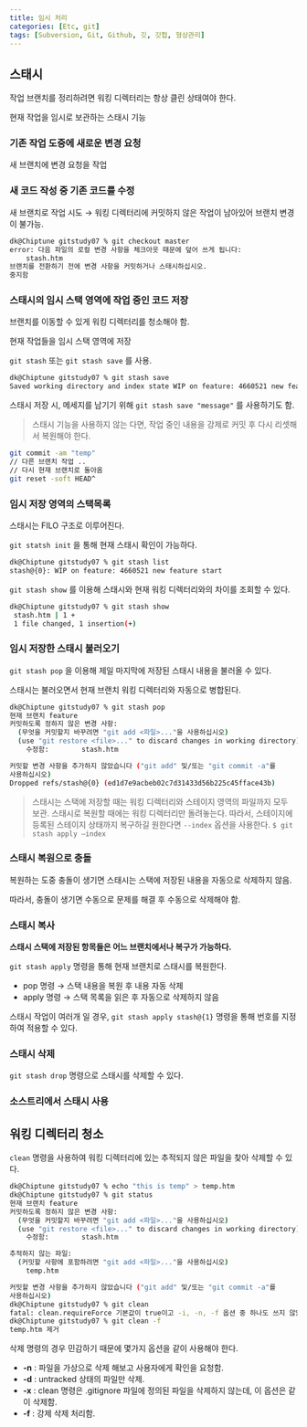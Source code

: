 ```yaml
---
title: 임시 처리
categories: [Etc, git]
tags: [Subversion, Git, Github, 깃, 깃헙, 형상관리]
---
```


## 스태시

작업 브랜치를 정리하려면 워킹 디렉터리는 항상 클린 상태여야 한다.

현재 작업을 임시로 보관하는 스태시 기능

### 기존 작업 도중에 새로운 변경 요청

새 브랜치에 변경 요청을 작업

### 새 코드 작성 중 기존 코드를 수정

새 브랜치로 작업 시도 → 워킹 디렉터리에 커밋하지 않은 작업이 남아있어 브랜치 변경이 불가능.

```bash
dk@Chiptune gitstudy07 % git checkout master
error: 다음 파일의 로컬 변경 사항을 체크아웃 때문에 덮어 쓰게 됩니다:
	stash.htm
브랜치를 전환하기 전에 변경 사항을 커밋하거나 스태시하십시오.
중지함
```

### 스태시의 임시 스택 영역에 작업 중인 코드 저장

브랜치를 이동할 수 있게 워킹 디렉터리를 청소해야 함.

현재 작업들을 임시 스택 영역에 저장

`git stash` 또는 `git stash save` 를 사용.

```bash
dk@Chiptune gitstudy07 % git stash save
Saved working directory and index state WIP on feature: 4660521 new feature start
```

스태시 저장 시, 메세지를 남기기 위해 `git stash save "message"` 를 사용하기도 함.

> 스태시 기능을 사용하지 않는 다면, 작업 중인 내용을 강제로 커밋 후 다시 리셋해서 복원해야 한다.
>

```bash
git commit -am "temp"
// 다른 브랜치 작업 ..
// 다시 현재 브랜치로 돌아옴
git reset -soft HEAD^
```

### 임시 저장 영역의 스택목록

스태시는 FILO 구조로 이루어진다.

`git statsh init` 을 통해 현재 스태시 확인이 가능하다.

```bash
dk@Chiptune gitstudy07 % git stash list
stash@{0}: WIP on feature: 4660521 new feature start
```

`git stash show` 를 이용해 스태시와 현재 워킹 디렉터리와의 차이를 조회할 수 있다.

```bash
dk@Chiptune gitstudy07 % git stash show
 stash.htm | 1 +
 1 file changed, 1 insertion(+)
```

### 임시 저장한 스태시 불러오기

`git stash pop` 을 이용해 제일 마지막에 저장된 스태시 내용을 불러올 수 있다.

스태시는 불러오면서 현재 브랜치 워킹 디렉터리와 자동으로 병합된다.

```bash
dk@Chiptune gitstudy07 % git stash pop
현재 브랜치 feature
커밋하도록 정하지 않은 변경 사항:
  (무엇을 커밋할지 바꾸려면 "git add <파일>..."을 사용하십시오)
  (use "git restore <file>..." to discard changes in working directory)
	수정함:        stash.htm

커밋할 변경 사항을 추가하지 않았습니다 ("git add" 및/또는 "git commit -a"를
사용하십시오)
Dropped refs/stash@{0} (ed1d7e9acbeb02c7d31433d56b225c45fface43b)
```

> 스태시는 스택에 저장할 때는 워킹 디렉터리와 스테이지 영역의 파일까지 모두 보관.
스태시로 복원할 때에는 워킹 디렉터리만 돌려놓는다.
따라서, 스테이지에 등록된 스테이지 상태까지 복구하길 원한다면 `--index` 옵션을 사용한다.
`$ git stash apply —index`
>

### 스태시 복원으로 충돌

복원하는 도중 충돌이 생기면 스태시는 스택에 저장된 내용을 자동으로 삭제하지 않음.

따라서, 충돌이 생기면 수동으로 문제를 해결 후 수동으로 삭제해야 함.

### 스태시 복사

**스태시 스택에 저장된 항목들은 어느 브랜치에서나 복구가 가능하다.**

`git stash apply` 명령을 통해 현재 브랜치로 스태시를 복원한다.

- pop 명령 → 스택 내용을 복원 후 내용 자동 삭제
- apply 명령 → 스택 목록을 읽은 후 자동으로 삭제하지 않음

스태시 작업이 여러개 일 경우, `git stash apply stash@{1}` 명령을 통해
번호를 지정하여 적용할 수 있다.

### 스태시 삭제

`git stash drop` 명령으로 스태시를 삭제할 수 있다.

### 소스트리에서 스태시 사용

## 워킹 디렉터리 청소

`clean` 명령을 사용하여 워킹 디렉터리에 있는 추적되지 않은 파일을 찾아 삭제할 수 있다.

```bash
dk@Chiptune gitstudy07 % echo "this is temp" > temp.htm 
dk@Chiptune gitstudy07 % git status
현재 브랜치 feature
커밋하도록 정하지 않은 변경 사항:
  (무엇을 커밋할지 바꾸려면 "git add <파일>..."을 사용하십시오)
  (use "git restore <file>..." to discard changes in working directory)
	수정함:        stash.htm

추적하지 않는 파일:
  (커밋할 사항에 포함하려면 "git add <파일>..."을 사용하십시오)
	temp.htm

커밋할 변경 사항을 추가하지 않았습니다 ("git add" 및/또는 "git commit -a"를
사용하십시오)
dk@Chiptune gitstudy07 % git clean
fatal: clean.requireForce 기본값이 true이고 -i, -n, -f 옵션 중 하나도 쓰지 않았습니다. 지우지 않습니다
dk@Chiptune gitstudy07 % git clean -f
temp.htm 제거
```

삭제 명령의 경우 민감하기 때문에 몇가지 옵션을 같이 사용해야 한다.

- **-n** : 파일을 가상으로 삭제 해보고 사용자에게 확인을 요청함.
- **-d** : untracked 상태의 파일만 삭제.
- **-x** : clean 명령은 .gitignore 파일에 정의된 파일을 삭제하지 않는데, 이 옵션은 같이 삭제함.
- **-f** : 강제 삭제 처리함.
